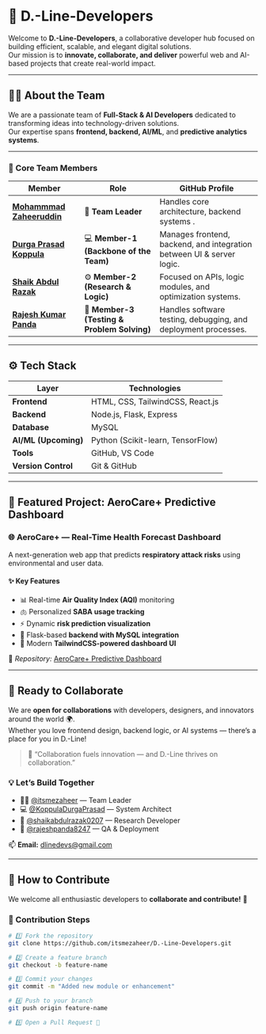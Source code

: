 # 🚀 D.-Line-Developers

Welcome to **D.-Line-Developers**, a collaborative developer hub focused on building efficient, scalable, and elegant digital solutions.  
Our mission is to **innovate, collaborate, and deliver** powerful web and AI-based projects that create real-world impact.

---

## 🧑‍💻 About the Team

We are a passionate team of **Full-Stack & AI Developers** dedicated to transforming ideas into technology-driven solutions.  
Our expertise spans **frontend, backend, AI/ML**, and **predictive analytics systems**.

---

### 👥 Core Team Members

| Member | Role | GitHub Profile |
|--------|------|----------------|
| [**Mohammmad Zaheeruddin**](https://github.com/itsmezaheer) | 🧠 **Team Leader** | Handles core architecture, backend systems . |
| [**Durga Prasad Koppula**](https://github.com/KoppulaDurgaPrasad) | 💻 **Member-1 (Backbone of the Team)** | Manages frontend, backend, and integration between UI & server logic. |
| [**Shaik Abdul Razak**](https://github.com/shaikabdulrazak0207) | ⚙️ **Member-2 (Research & Logic)** | Focused on APIs, logic modules, and optimization systems. |
| [**Rajesh Kumar Panda**](https://github.com/rajeshpanda8247) | 🧩 **Member-3 (Testing & Problem Solving)** | Handles software testing, debugging, and deployment processes. |

---

## ⚙️ Tech Stack

| Layer | Technologies |
|-------|---------------|
| **Frontend** | HTML, CSS, TailwindCSS, React.js |
| **Backend** | Node.js, Flask, Express |
| **Database** | MySQL |
| **AI/ML (Upcoming)** | Python (Scikit-learn, TensorFlow) |
| **Tools** | GitHub, VS Code |
| **Version Control** | Git & GitHub |

---

## 🧩 Featured Project: AeroCare+ Predictive Dashboard

### 🌐 **AeroCare+** — Real-Time Health Forecast Dashboard  

A next-generation web app that predicts **respiratory attack risks** using environmental and user data.

#### ✨ Key Features
- 📊 Real-time **Air Quality Index (AQI)** monitoring  
- 🫁 Personalized **SABA usage tracking**  
- ⚡ Dynamic **risk prediction visualization**  
- 🧠 Flask-based **backend with MySQL integration**  
- 🎨 Modern **TailwindCSS-powered dashboard UI**

📂 *Repository:* [AeroCare+ Predictive Dashboard](https://github.com/itsmezaheer/D.-Line-Developers/tree/main/AeroCarePlus)

---

## 🤝 Ready to Collaborate

We are **open for collaborations** with developers, designers, and innovators around the world 🌍.  
Whether you love frontend design, backend logic, or AI systems — there’s a place for you in D.-Line!

> 💬 “Collaboration fuels innovation — and D.-Line thrives on collaboration.”

### 💡 Let’s Build Together
- 🧑‍💻 [@itsmezaheer](https://github.com/itsmezaheer) — Team Leader  
- 💻 [@KoppulaDurgaPrasad](https://github.com/KoppulaDurgaPrasad) — System Architect  
- 🔧 [@shaikabdulrazak0207](https://github.com/shaikabdulrazak0207) — Research Developer  
- 🧩 [@rajeshpanda8247](https://github.com/rajeshpanda8247) — QA & Deployment  

📫 **Email:** dlinedevs@gmail.com

---

## 🧠 How to Contribute

We welcome all enthusiastic developers to **collaborate and contribute!** 🌱

### 🚀 Contribution Steps
```bash
# 1️⃣ Fork the repository
git clone https://github.com/itsmezaheer/D.-Line-Developers.git

# 2️⃣ Create a feature branch
git checkout -b feature-name

# 3️⃣ Commit your changes
git commit -m "Added new module or enhancement"

# 4️⃣ Push to your branch
git push origin feature-name

# 5️⃣ Open a Pull Request 🚀
